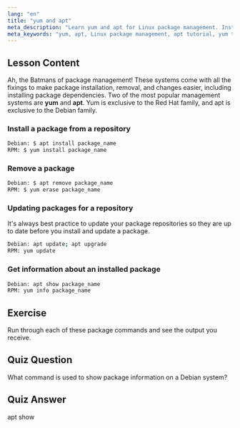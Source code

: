 ```yaml
---
lang: "en"
title: "yum and apt"
meta_description: "Learn yum and apt for Linux package management. Install, remove, and update software on Debian/RPM systems with this beginner tutorial. Get started today!"
meta_keywords: "yum, apt, Linux package management, apt tutorial, yum tutorial, Linux commands, beginner guide, package install"
---
```


## Lesson Content

Ah, the Batmans of package management! These systems come with all the fixings to make package installation, removal, and changes easier, including installing package dependencies. Two of the most popular management systems are **yum** and **apt**. Yum is exclusive to the Red Hat family, and apt is exclusive to the Debian family.

### Install a package from a repository

```bash
Debian: $ apt install package_name
RPM: $ yum install package_name
```

### Remove a package

```bash
Debian: $ apt remove package_name
RPM: $ yum erase package_name
```

### Updating packages for a repository

It's always best practice to update your package repositories so they are up to date before you install and update a package.

```bash
Debian: apt update; apt upgrade
RPM: yum update
```

### Get information about an installed package

```bash
Debian: apt show package_name
RPM: yum info package_name
```

## Exercise

Run through each of these package commands and see the output you receive.

## Quiz Question

What command is used to show package information on a Debian system?

## Quiz Answer

apt show
